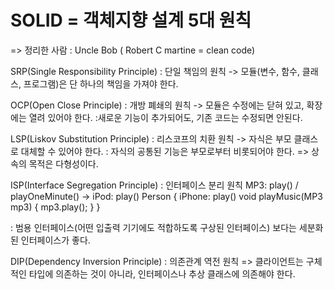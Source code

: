 #  SOLID = 객체지향 설계 5대 원칙
=> 정리한 사람 : Uncle Bob ( Robert C martine = clean code)

SRP(Single Responsibility Principle)
 : 단일 책임의 원칙
 -> 모듈(변수, 함수, 클래스, 프로그램)은 
    단 하나의 책임을 가져야 한다.

OCP(Open Close Principle) 
 : 개방 폐쇄의 원칙
 -> 모듈은 수정에는 닫혀 있고, 확장에는 열려 있어야 한다.
  :새로운 기능이 추가되어도, 기존 코드는 수정되면 안된다.

LSP(Liskov Substitution Principle)
 : 리스코프의 치환 원칙
 -> 자식은 부모 클래스로 대체할 수 있어야 한다.
  : 자식의 공통된 기능은 부모로부터 비롯되어야 한다.
    => 상속의 목적은 다형성이다.

ISP(Interface Segregation Principle)
 : 인터페이스 분리 원칙
   MP3: play() / playOneMinute()
 -> iPod: play()          Person {
    iPhone: play()           void playMusic(MP3 mp3) { mp3.play(); }
                          }   

 : 범용 인터페이스(어떤 입출력 기기에도 적합하도록 구상된 인터페이스) 보다는 세분화된 인터페이스가 좋다.
      
DIP(Dependency Inversion Principle)
 : 의존관계 역전 원칙
 => 클라이언트는 구체적인 타입에 의존하는 것이 아니라,
    인터페이스나 추상 클래스에 의존해야 한다.